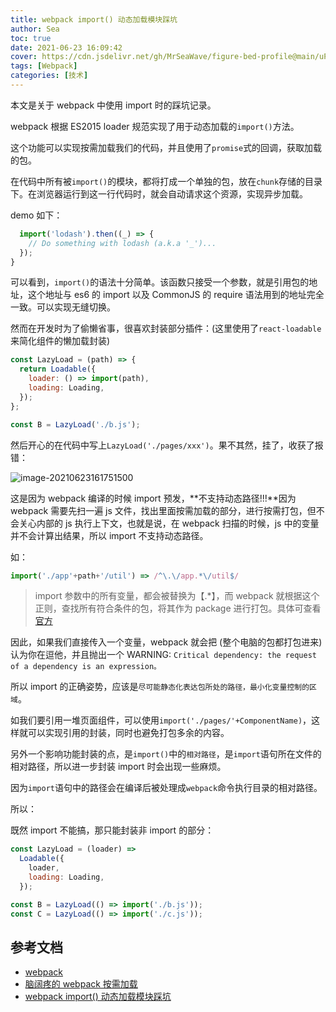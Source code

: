 ```yaml
---
title: webpack import() 动态加载模块踩坑
author: Sea
toc: true
date: 2021-06-23 16:09:42
cover: https://cdn.jsdelivr.net/gh/MrSeaWave/figure-bed-profile@main/uPic/2021/gMY9Re_wenjun-lin-asset.jpg
tags: [Webpack]
categories: [技术]
---
```


本文是关于 webpack 中使用 import 时的踩坑记录。

<!--more-->

webpack 根据 ES2015 loader 规范实现了用于动态加载的`import()`方法。

这个功能可以实现按需加载我们的代码，并且使用了`promise`式的回调，获取加载的包。

在代码中所有被`import()`的模块，都将打成一个单独的包，放在`chunk`存储的目录下。在浏览器运行到这一行代码时，就会自动请求这个资源，实现异步加载。

demo 如下：

```js
  import('lodash').then((_) => {
    // Do something with lodash (a.k.a '_')...
  });
}
```

可以看到，`import()`的语法十分简单。该函数只接受一个参数，就是引用包的地址，这个地址与 es6 的 import 以及 CommonJS 的 require 语法用到的地址完全一致。可以实现无缝切换。

然而在开发时为了偷懒省事，很喜欢封装部分插件：(这里使用了`react-loadable`来简化组件的懒加载封装)

```js
const LazyLoad = (path) => {
  return Loadable({
    loader: () => import(path),
    loading: Loading,
  });
};

const B = LazyLoad('./b.js');
```

然后开心的在代码中写上`LazyLoad('./pages/xxx')`。果不其然，挂了，收获了报错：

![image-20210623161751500](https://cdn.jsdelivr.net/gh/MrSeaWave/figure-bed-profile@main/uPic/2021/lLDrNU_image-20210623161751500.png)

这是因为 webpack 编译的时候 import 预发，**不支持动态路径!!!**因为 webpack 需要先扫一遍 js 文件，找出里面按需加载的部分，进行按需打包，但不会关心内部的 js 执行上下文，也就是说，在 webpack 扫描的时候，js 中的变量并不会计算出结果，所以 import 不支持动态路径。

如：

```js
import('./app'+path+'/util') => /^\.\/app.*\/util$/
```

> import 参数中的所有变量，都会被替换为【.\*】，而 webpack 就根据这个正则，查找所有符合条件的包，将其作为 package 进行打包。具体可查看[官方](https://webpack.docschina.org/api/module-methods/#dynamic-expressions-in-import)

因此，如果我们直接传入一个变量，webpack 就会把 (整个电脑的包都打包进来) 认为你在逗他，并且抛出一个 WARNING: `Critical dependency: the request of a dependency is an expression。`

所以 import 的正确姿势，应该是`尽可能静态化表达包所处的路径，最小化变量控制的区域`。

如我们要引用一堆页面组件，可以使用`import('./pages/'+ComponentName)`，这样就可以实现引用的封装，同时也避免打包多余的内容。

另外一个影响功能封装的点，是`import()`中的`相对路径`，是`import`语句所在文件的相对路径，所以进一步封装 import 时会出现一些麻烦。

因为`import`语句中的路径会在编译后被处理成`webpack`命令执行目录的相对路径。

所以：

既然 import 不能搞，那只能封装非 import 的部分：

```js
const LazyLoad = (loader) =>
  Loadable({
    loader,
    loading: Loading,
  });

const B = LazyLoad(() => import('./b.js'));
const C = LazyLoad(() => import('./c.js'));
```

## 参考文档

- [webpack](https://webpack.js.org/api/module-methods/#import)
- [脑阔疼的 webpack 按需加载](https://juejin.cn/post/6844903718387875847#heading-27)
- [webpack import() 动态加载模块踩坑](https://segmentfault.com/a/1190000015648036)
